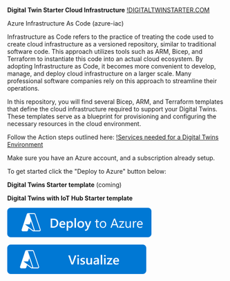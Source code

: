 **Digital Twin Starter Cloud Infrastructure**
[!DIGITALTWINSTARTER.COM](https://digitaltwinstarter.com)

Azure Infrastructure As Code (azure-iac)

Infrastructure as Code refers to the practice of treating the code used to create cloud infrastructure as a versioned repository, similar to traditional software code. This approach utilizes tools such as ARM, Bicep, and Terraform to instantiate this code into an actual cloud ecosystem. By adopting Infrastructure as Code, it becomes more convenient to develop, manage, and deploy cloud infrastructure on a larger scale. Many professional software companies rely on this approach to streamline their operations.

In this repository, you will find several Bicep, ARM, and Terraform templates that define the cloud infrastructure required to support your Digital Twins. These templates serve as a blueprint for provisioning and configuring the necessary resources in the cloud environment.

Follow the Action steps outlined here:
[!Services needed for a Digital Twins Environment](https://www.digitaltwinstarter.com/actions/create-cloud-infrastructure-to-provide-an-environment-for-your-digital-twin)

Make sure you have an Azure account, and a subscription already setup.

To get started click the "Deploy to Azure" button below:

**Digital Twins Starter template**
(coming)

**Digital Twins with IoT Hub Starter template**

[![Deploy To Azure](https://raw.githubusercontent.com/DigitalBotLab/azure-iac/main/deploytoazure.svg?sanitize=true)](https://portal.azure.com/#create/Microsoft.Template/uri/https%3A%2F%2Fraw.githubusercontent.com%2FDigitalBotLab%2Fazure-iac%2Fmain%2Fbicep-testenv%2Fmain.json)

[![Visualize](https://raw.githubusercontent.com/DigitalBotLab/azure-iac/main/visualizebutton.svg?sanitize=true)](http://armviz.io/#/?load=https%3A%2F%2Fraw.githubusercontent.com%2FDigitalBotLab%2Fazure-iac%2Fmain%2Fbicep-testenv%2Fmain.json)
